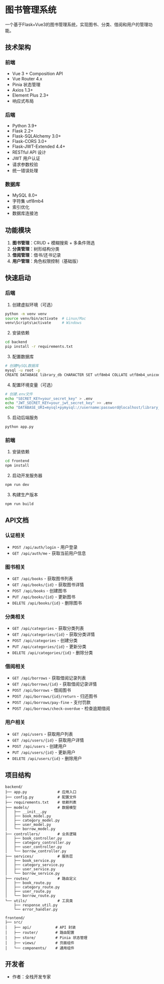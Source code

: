 # 图书管理系统

一个基于Flask+Vue3的图书管理系统，实现图书、分类、借阅和用户的管理功能。

## 技术架构

### 前端
- Vue 3 + Composition API
- Vue Router 4.x
- Pinia 状态管理
- Axios 1.3+
- Element Plus 2.3+
- 响应式布局

### 后端
- Python 3.9+
- Flask 2.2+
- Flask-SQLAlchemy 3.0+
- Flask-CORS 3.0+
- Flask-JWT-Extended 4.4+
- RESTful API 设计
- JWT 用户认证
- 请求参数校验
- 统一错误处理

### 数据库
- MySQL 8.0+
- 字符集 utf8mb4
- 索引优化
- 数据库连接池

## 功能模块

1. **图书管理**：CRUD + 模糊搜索 + 多条件筛选
2. **分类管理**：树形结构分类
3. **借阅管理**：借书/还书记录
4. **用户管理**：角色权限控制（基础版）

## 快速启动

### 后端

1. 创建虚拟环境（可选）
```bash
python -m venv venv
source venv/bin/activate  # Linux/Mac
venv\Scripts\activate     # Windows
```

2. 安装依赖
```bash
cd backend
pip install -r requirements.txt
```

3. 配置数据库
```bash
# 创建MySQL数据库
mysql -u root -p
CREATE DATABASE library_db CHARACTER SET utf8mb4 COLLATE utf8mb4_unicode_ci;
```

4. 配置环境变量（可选）
```bash
# 创建.env文件
echo "SECRET_KEY=your_secret_key" > .env
echo "JWT_SECRET_KEY=your_jwt_secret_key" >> .env
echo "DATABASE_URI=mysql+pymysql://username:password@localhost/library_db?charset=utf8mb4" >> .env
```

5. 启动后端服务
```bash
python app.py
```

### 前端

1. 安装依赖
```bash
cd frontend
npm install
```

2. 启动开发服务器
```bash
npm run dev
```

3. 构建生产版本
```bash
npm run build
```

## API文档

### 认证相关
- `POST /api/auth/login` - 用户登录
- `GET /api/auth/me` - 获取当前用户信息

### 图书相关
- `GET /api/books` - 获取图书列表
- `GET /api/books/{id}` - 获取图书详情
- `POST /api/books` - 创建图书
- `PUT /api/books/{id}` - 更新图书
- `DELETE /api/books/{id}` - 删除图书

### 分类相关
- `GET /api/categories` - 获取分类列表
- `GET /api/categories/{id}` - 获取分类详情
- `POST /api/categories` - 创建分类
- `PUT /api/categories/{id}` - 更新分类
- `DELETE /api/categories/{id}` - 删除分类

### 借阅相关
- `GET /api/borrows` - 获取借阅记录列表
- `GET /api/borrows/{id}` - 获取借阅记录详情
- `POST /api/borrows` - 借阅图书
- `POST /api/borrows/{id}/return` - 归还图书
- `POST /api/borrows/pay-fine` - 支付罚款
- `POST /api/borrows/check-overdue` - 检查逾期借阅

### 用户相关
- `GET /api/users` - 获取用户列表
- `GET /api/users/{id}` - 获取用户详情
- `POST /api/users` - 创建用户
- `PUT /api/users/{id}` - 更新用户
- `DELETE /api/users/{id}` - 删除用户

## 项目结构

```
backend/
├── app.py              # 应用入口
├── config.py           # 配置文件
├── requirements.txt    # 依赖列表
├── models/             # 数据模型
│   ├── __init__.py
│   ├── book_model.py
│   ├── category_model.py
│   ├── user_model.py
│   └── borrow_model.py
├── controllers/        # 业务逻辑
│   ├── book_controller.py
│   ├── category_controller.py
│   ├── user_controller.py
│   └── borrow_controller.py
├── services/           # 服务层
│   ├── book_service.py
│   ├── category_service.py
│   ├── user_service.py
│   └── borrow_service.py
├── routes/             # 路由定义
│   ├── book_route.py
│   ├── category_route.py
│   ├── user_route.py
│   └── borrow_route.py
└── utils/              # 工具类
    ├── response_util.py
    └── error_handler.py

frontend/
├── src/
│   ├── api/           # API 封装
│   ├── router/        # 路由配置
│   ├── store/         # Pinia 状态管理
│   ├── views/         # 页面组件
│   └── components/    # 通用组件
```

## 开发者

- 作者：全栈开发专家 